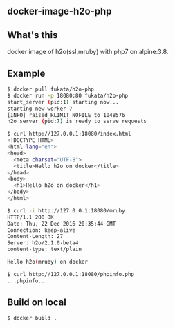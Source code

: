 docker-image-h2o-php
----

## What's this

docker image of h2o(ssl,mruby) with php7 on alpine:3.8.

## Example

```bash
$ docker pull fukata/h2o-php
$ docker run -p 18080:80 fukata/h2o-php
start_server (pid:1) starting now...
starting new worker 7
[INFO] raised RLIMIT_NOFILE to 1048576
h2o server (pid:7) is ready to serve requests

$ curl http://127.0.0.1:18080/index.html
<!DOCTYPE HTML>
<html lang="en">
<head>
  <meta charset="UTF-8">
  <title>Hello h2o on docker</title>
</head>
<body>
  <h1>Hello h2o on docker</h1>
</body>
</html>

$ curl -i http://127.0.0.1:18080/mruby
HTTP/1.1 200 OK
Date: Thu, 22 Dec 2016 20:35:44 GMT
Connection: keep-alive
Content-Length: 27
Server: h2o/2.1.0-beta4
content-type: text/plain

Hello h2o(mruby) on docker

$ curl http://127.0.0.1:18080/phpinfo.php
...phpinfo...
```

## Build on local

```
$ docker build .
```
